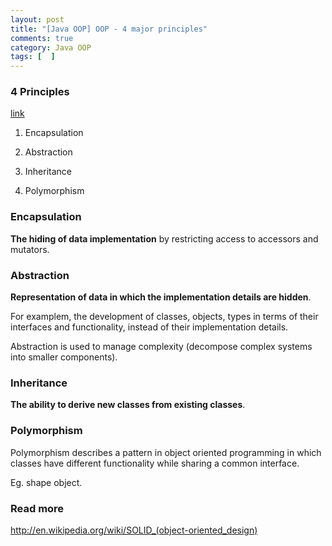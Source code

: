 ```yaml
---
layout: post
title: "[Java OOP] OOP - 4 major principles"
comments: true
category: Java OOP
tags: [  ]
---
```


### 4 Principles 

[link](http://codebetter.com/raymondlewallen/2005/07/19/4-major-principles-of-object-oriented-programming/)

1. Encapsulation

1. Abstraction

1. Inheritance

1. Polymorphism 

### Encapsulation

__The hiding of data implementation__ by restricting access to accessors and mutators. 

### Abstraction

__Representation of data in which the implementation details are hidden__.

For examplem, the development of classes, objects, types in terms of their interfaces and functionality, instead of their implementation details. 

Abstraction is used to manage complexity (decompose complex systems into smaller components).

### Inheritance

__The ability to derive new classes from existing classes__. 

### Polymorphism

Polymorphism describes a pattern in object oriented programming in which classes have different functionality while sharing a common interface. 

Eg. shape object. 

### Read more

http://en.wikipedia.org/wiki/SOLID_(object-oriented_design)
